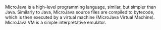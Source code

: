 MicroJava is a high-level programming language, similar, but simpler than Java. Similarly to Java, MicroJava source files are compiled to bytecode, which is then executed by a virtual machine (MicroJava Virtual Machine). MicroJava VM is a simple interpretative emulator.
